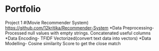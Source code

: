 # Portfolio
Project 1
#(Movie Recommender System) <https://github.com/12kritika/Recommender-System>
*Data Preprocessing- Processed null values with  empty strings. Concatenated useful columns
*Data Encoding- TFIDF Vectorized(convert text data into vectors)
*Data Modelling- Cosine similarity Score to get the close match
